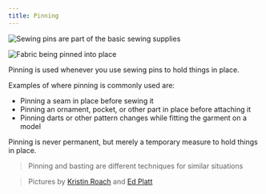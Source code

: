 ```yaml
---
title: Pinning
---
```


![Sewing pins are part of the basic sewing supplies](sewing-pins.jpg)

![Fabric being pinned into place](fabric-pinning.jpg)

Pinning is used whenever you use sewing pins to hold things in place.

Examples of where pinning is commonly used are:

- Pinning a seam in place before sewing it
- Pinning an ornament, pocket, or other part in place before attaching it
- Pinning darts or other pattern changes while fitting the garment on a model

Pinning is never permanent, but merely a temporary measure to hold things in place.

> Pinning and basting are different techniques for similar situations

> Pictures by [Kristin Roach](https://www.flickr.com/photos/marlana/113434148) and [Ed Platt](https://www.flickr.com/photos/philentropist/313403963)

